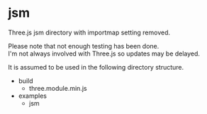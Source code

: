 # jsm
Three.js jsm directory with importmap setting removed.
  
Please note that not enough testing has been done.  
I'm not always involved with Three.js so updates may be delayed.
  
It is assumed to be used in the following directory structure.  
* build
  * three.module.min.js
* examples
  * jsm
